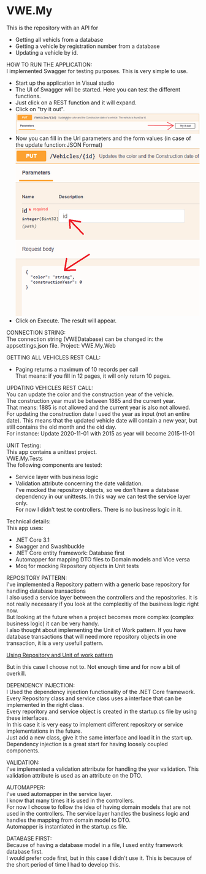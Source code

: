 # VWE.My

This is the repository with an API for  

- Getting all vehicls from a database
- Getting a vehicle by registration number from a database
- Updating a vehicle by id. 

 HOW TO RUN THE APPLICATION:   
  I implemented Swagger for testing purposes. This is very simple to use.  
  - Start up the application in Visual studio
  - The UI of Swagger will be started. Here you can test the different functions.
  - Just click on a REST function and it will expand.
  - Click on "try it out". 
  ![alt text](https://github.com/martijnweyburg/VWE.My/blob/master/SwaggerTry_UI.png?raw=true)
  - Now you can fill in the Url parameters and the form values (in case of the update function:JSON Format)
  ![alt text](https://github.com/martijnweyburg/VWE.My/blob/master/SwaggerForm_UI.png?raw=true)
  - Click on Execute. The result will appear.
    
  CONNECTION STRING:  
  The connection string (VWEDatabase) can be changed in: 
  the appsettings.json file.
  Project: VWE.My.Web  

GETTING ALL VEHICLES REST CALL:  
  - Paging returns a maximum of 10 records per call  
    That means: if you fill in 12 pages, it will only return 10 pages.  
    
UPDATING VEHICLES REST CALL:      
  You can update the color and the construction year of the vehicle.  
  The construction year must be between 1885 and the current year.  
  That means: 1885 is not allowed and the current year is also not allowed.  
  For updating the construction date I used the year as input (not an entire date). This means that the updated vehicle date will contain a new year, but still contains the old   month and the old day.  
  For instance: Update 2020-11-01 with 2015 as year will become 2015-11-01  
  
  
  UNIT Testing:    
  This app contains a unittest project.  
  VWE.My.Tests  
  The following components are tested:  
   - Service layer with business logic
   - Validation attribute concerning the date validation.  
  I've mocked the repository objects, so we don't have a database dependency in our unittests. In this way we can test the service layer only.  
  For now I didn't test te controllers. There is no business logic in it.  
  
  Technical details:  
  This app uses:
  - .NET Core 3.1
  - Swagger and Swashbuckle
  - .NET Core entity framework: Database first
  - Automapper for mapping DTO files to Domain models and Vice versa
  - Moq for mocking Repository objects in Unit tests
  
  REPOSITORY PATTERN:  
  I've implemented a Repository pattern with a generic base repository for handling database transactions  
  I also used a service layer between the controllers and the repositories. It is not really necessary if you look at the complexitiy of the business logic right now.  
  But looking at the future when a project becomes more complex (complex business logic) it can be very handy.  
  I also thought about implementing the Unit of Work pattern. If you have database transactions that will need more repository objects in one transaction, it is a very usefull pattern.  
  
  <a href="https://docs.microsoft.com/en-us/aspnet/mvc/overview/older-versions/getting-started-with-ef-5-using-mvc-4/implementing-the-repository-and-unit-of-work-patterns-in-an-asp-net-mvc-application">Using Repository and Unit of work pattern</a>  
  
  But in this case I choose not to. Not enough time and for now a bit of overkill.
  
  DEPENDENCY INJECTION:    
  I Used the dependency injection functionality of the .NET Core framework. Every Repository class and service class uses a interface that can be implemented in the right class.  
  Every reporitory and service object is created in the startup.cs file by using these interfaces.  
  In this case it is very easy to implement different repository or service implementations in the future.  
  Just add a new class, give it the same interface and load it in the start up.  
  Dependency injection is a great start for having loosely coupled components.
  
  VALIDATION:  
  I've implemented a validation attrribute for handling the year validation. This validation attribute is used as an attribute on the DTO.  
  
  AUTOMAPPER:  
  I've used automapper in the service layer.  
  I know that many times it is used in the controllers.  
  For now I choose to follow the idea of having domain models that are not used in the controllers. The service layer handles the business logic and handles the mapping from domain model to DTO.  
  Automapper is instantiated in the startup.cs file.  
  
  DATABASE FIRST:  
  Because of having a database model in a file, I used entity framework database first.  
  I would prefer code first, but in this case I didn't use it. This is because of the short period of time I had to develop this.  
  
  
  
  
  
